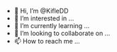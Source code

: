 - 👋 Hi, I’m @KifleDD
- 👀 I’m interested in ...
- 🌱 I’m currently learning ...
- 💞️ I’m looking to collaborate on ...
- 📫 How to reach me ...

<!---
KifleDD/KifleDD is a ✨ special ✨ repository because its `README.md` (this file) appears on your GitHub profile.
You can click the Preview link to take a look at your changes.
--->
